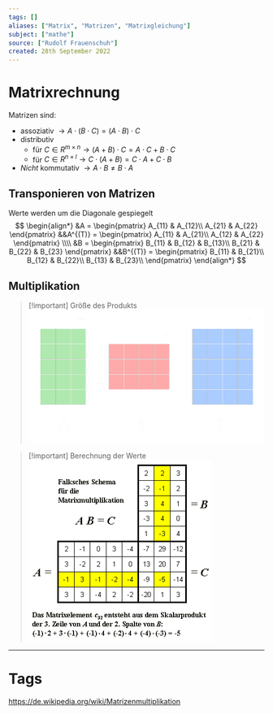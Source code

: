 ```yaml
---
tags: []
aliases: ["Matrix", "Matrizen", "Matrixgleichung"]
subject: ["mathe"]
source: ["Rudolf Frauenschuh"]
created: 28th September 2022
---
```


# Matrixrechnung
Matrizen sind:
- assoziativ $\rightarrow A \cdot (B \cdot C) = ( A \cdot B ) \cdot C$ 
- distributiv
	- für $C \in R^{m \times n}\rightarrow (A + B) \cdot C = A \cdot C + B \cdot C$
	- für $C \in R^{n \times l}\rightarrow C \cdot (A + B) = C \cdot A + C \cdot B$
- *Nicht* kommutativ $\rightarrow A \cdot B \neq B \cdot A$
## Transponieren von Matrizen
Werte werden um die Diagonale gespiegelt
$$
\begin{align*}
&A = \begin{pmatrix}
A_{11} & A_{12}\\
A_{21} & A_{22}
\end{pmatrix}
&&A^{(T)} = \begin{pmatrix}
A_{11} & A_{21}\\
A_{12} & A_{22}
\end{pmatrix}
\\\\
&B = \begin{pmatrix}
B_{11} & B_{12} & B_{13}\\
B_{21} & B_{22} & B_{23}
\end{pmatrix}
&&B^{(T)} = \begin{pmatrix}
B_{11} & B_{21}\\
B_{12} & B_{22}\\
B_{13} & B_{23}\\
\end{pmatrix}
\end{align*}
$$
## Multiplikation
> [!important] Größe des Produkts
> ![525](../assets/Matrix_multiplication.png)


> [!important] Berechnung der Werte
> ![400](../assets/Pasted%20image%2020230102212307.png)


---
# Tags
https://de.wikipedia.org/wiki/Matrizenmultiplikation
